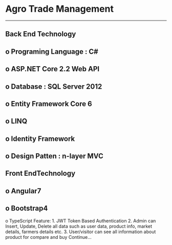 # Agro Trade Management
-----------------------
Back End Technology
--------------------
o Programing Language : C#
--------------------
o ASP.NET Core 2.2 Web API
--------------------
o Database : SQL Server 2012
--------------------
o Entity Framework Core 6
--------------------
o LINQ
--------------------
o Identity Framework
--------------------
o Design Patten : n-layer MVC
--------------------
Front EndTechnology
-------------------
o Angular7
-----------
o Bootstrap4
--------------
o TypeScript
Feature: 1. JWT Token Based Authentication
2. Admin can Insert, Update, Delete all data such as user data, product info, market details, farmers details etc.
3. User/visitor can see all information about product for compare and buy
Continue…
